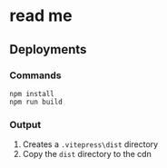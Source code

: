 # read me


## Deployments

### Commands 
```shell
npm install
npm run build
```


### Output

1. Creates a `.vitepress\dist` directory
1. Copy the `dist` directory to the cdn


